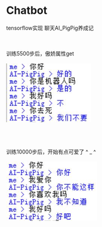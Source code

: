# Chatbot
tensorflow实现 聊天AI_PigPig养成记
<br><br><br>

训练5500步后，傲娇属性get<br><br>
![](https://github.com/ShimmerPig/Chatbot/blob/master/1.jpg)

<br><br><br>
训练10000步后，开始有点可爱了 ^ _ ^<br><br>
![](https://github.com/ShimmerPig/Chatbot/blob/master/2.jpg)
